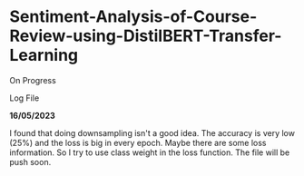 # Sentiment-Analysis-of-Course-Review-using-DistilBERT-Transfer-Learning

On Progress

Log File

**16/05/2023**

I found that doing downsampling isn't a good idea. The accuracy is very low (25%) and the loss is big in every epoch. Maybe there are some loss information. So I try to use class weight in the loss function. The file will be push soon.
